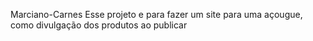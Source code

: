 Marciano-Carnes
Esse projeto e para fazer um site para uma açougue, como divulgação dos produtos ao publicar   
